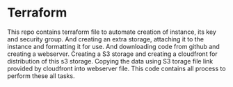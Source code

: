 # Terraform
This repo contains terraform file to automate creation of instance, its key and security group. And creating an extra storage, attaching it to the instance and formatting it for use. And downloading code from github and creating a webserver. Creating a S3 storage and creating a cloudfront for distribution of this s3 storage. Copying the data using S3 torage file link provided by cloudfront into webserver file. This code contains all process to perform these all tasks.
